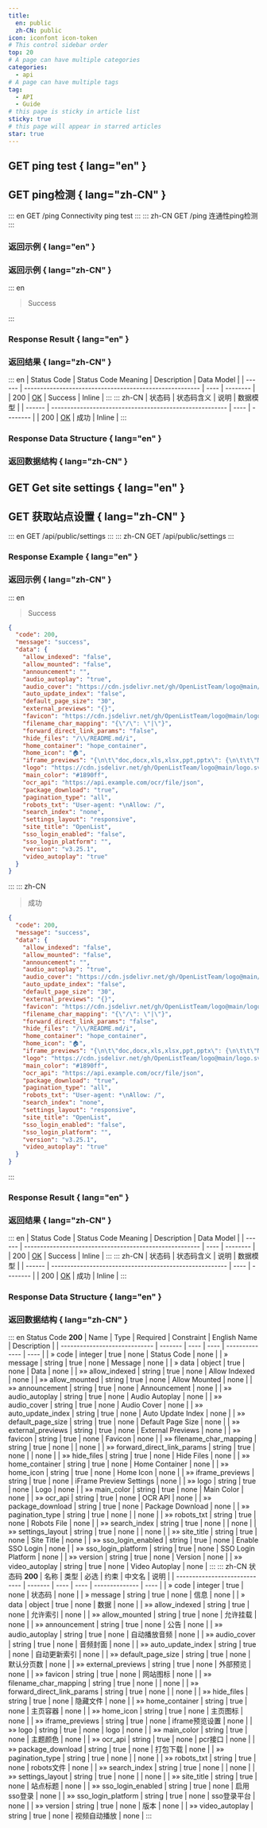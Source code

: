 ```yaml
---
title:
  en: public
  zh-CN: public
icon: iconfont icon-token
# This control sidebar order
top: 20
# A page can have multiple categories
categories:
  - api
# A page can have multiple tags
tag:
  - API
  - Guide
# this page is sticky in article list
sticky: true
# this page will appear in starred articles
star: true
---
```


## GET ping test { lang="en" }

## GET ping检测 { lang="zh-CN" }

::: en
GET /ping
Connectivity ping test
:::
::: zh-CN
GET /ping
连通性ping检测
:::

### 返回示例 { lang="en" }

### 返回示例 { lang="zh-CN" }

::: en

> Success

:::

### Response Result { lang="en" }

### 返回结果 { lang="zh-CN" }

::: en
| Status Code | Status Code Meaning | Description | Data Model |
| ------ | ------------------------------------------------------- | ---- | -------- |
| 200 | [OK](https://tools.ietf.org/html/rfc7231#section-6.3.1) | Success | Inline |
:::
::: zh-CN
| 状态码 | 状态码含义 | 说明 | 数据模型 |
| ------ | ------------------------------------------------------- | ---- | -------- |
| 200 | [OK](https://tools.ietf.org/html/rfc7231#section-6.3.1) | 成功 | Inline |
:::

### Response Data Structure { lang="en" }

### 返回数据结构 { lang="zh-CN" }

## GET Get site settings { lang="en" }

## GET 获取站点设置 { lang="zh-CN" }

::: en
GET /api/public/settings
:::
::: zh-CN
GET /api/public/settings
:::

### Response Example { lang="en" }

### 返回示例 { lang="zh-CN" }

::: en

> Success

```json
{
  "code": 200,
  "message": "success",
  "data": {
    "allow_indexed": "false",
    "allow_mounted": "false",
    "announcement": "",
    "audio_autoplay": "true",
    "audio_cover": "https://cdn.jsdelivr.net/gh/OpenListTeam/logo@main/logo.svg",
    "auto_update_index": "false",
    "default_page_size": "30",
    "external_previews": "{}",
    "favicon": "https://cdn.jsdelivr.net/gh/OpenListTeam/logo@main/logo.svg",
    "filename_char_mapping": "{\"/\": \"|\"}",
    "forward_direct_link_params": "false",
    "hide_files": "/\\/README.md/i",
    "home_container": "hope_container",
    "home_icon": "🏠",
    "iframe_previews": "{\n\t\"doc,docx,xls,xlsx,ppt,pptx\": {\n\t\t\"Microsoft\":\"https://view.officeapps.live.com/op/view.aspx?src=$e_url\",\n\t\t\"Google\":\"https://docs.google.com/gview?url=$e_url&embedded=true\"\n\t},\n\t\"pdf\": {\n\t\t\"PDF.js\":\"https://alist-org.github.io/pdf.js/web/viewer.html?file=$e_url\"\n\t},\n\t\"epub\": {\n\t\t\"EPUB.js\":\"https://alist-org.github.io/static/epub.js/viewer.html?url=$e_url\"\n\t}\n}",
    "logo": "https://cdn.jsdelivr.net/gh/OpenListTeam/logo@main/logo.svg",
    "main_color": "#1890ff",
    "ocr_api": "https://api.example.com/ocr/file/json",
    "package_download": "true",
    "pagination_type": "all",
    "robots_txt": "User-agent: *\nAllow: /",
    "search_index": "none",
    "settings_layout": "responsive",
    "site_title": "OpenList",
    "sso_login_enabled": "false",
    "sso_login_platform": "",
    "version": "v3.25.1",
    "video_autoplay": "true"
  }
}
```

:::
::: zh-CN

> 成功

```json
{
  "code": 200,
  "message": "success",
  "data": {
    "allow_indexed": "false",
    "allow_mounted": "false",
    "announcement": "",
    "audio_autoplay": "true",
    "audio_cover": "https://cdn.jsdelivr.net/gh/OpenListTeam/logo@main/logo.svg",
    "auto_update_index": "false",
    "default_page_size": "30",
    "external_previews": "{}",
    "favicon": "https://cdn.jsdelivr.net/gh/OpenListTeam/logo@main/logo.svg",
    "filename_char_mapping": "{\"/\": \"|\"}",
    "forward_direct_link_params": "false",
    "hide_files": "/\\/README.md/i",
    "home_container": "hope_container",
    "home_icon": "🏠",
    "iframe_previews": "{\n\t\"doc,docx,xls,xlsx,ppt,pptx\": {\n\t\t\"Microsoft\":\"https://view.officeapps.live.com/op/view.aspx?src=$e_url\",\n\t\t\"Google\":\"https://docs.google.com/gview?url=$e_url&embedded=true\"\n\t},\n\t\"pdf\": {\n\t\t\"PDF.js\":\"https://OpenListTeam.github.io/pdf.js/web/viewer.html?file=$e_url\"\n\t},\n\t\"epub\": {\n\t\t\"EPUB.js\":\"https://OpenListTeam.github.io/static/epub.js/viewer.html?url=$e_url\"\n\t}\n}",
    "logo": "https://cdn.jsdelivr.net/gh/OpenListTeam/logo@main/logo.svg",
    "main_color": "#1890ff",
    "ocr_api": "https://api.example.com/ocr/file/json",
    "package_download": "true",
    "pagination_type": "all",
    "robots_txt": "User-agent: *\nAllow: /",
    "search_index": "none",
    "settings_layout": "responsive",
    "site_title": "OpenList",
    "sso_login_enabled": "false",
    "sso_login_platform": "",
    "version": "v3.25.1",
    "video_autoplay": "true"
  }
}
```

:::

### Response Result { lang="en" }

### 返回结果 { lang="zh-CN" }

::: en
| Status Code | Status Code Meaning | Description | Data Model |
| ------ | ------------------------------------------------------- | ---- | -------- |
| 200 | [OK](https://tools.ietf.org/html/rfc7231#section-6.3.1) | Success | Inline |
:::
::: zh-CN
| 状态码 | 状态码含义 | 说明 | 数据模型 |
| ------ | ------------------------------------------------------- | ---- | -------- |
| 200 | [OK](https://tools.ietf.org/html/rfc7231#section-6.3.1) | 成功 | Inline |
:::

### Response Data Structure { lang="en" }

### 返回数据结构 { lang="zh-CN" }

::: en
Status Code **200**
| Name | Type | Required | Constraint | English Name | Description |
| ----------------------------- | ------- | ---- | ---- | -------------- | ---- |
| » code | integer | true | none | Status Code | none |
| » message | string | true | none | Message | none |
| » data | object | true | none | Data | none |
| »» allow_indexed | string | true | none | Allow Indexed | none |
| »» allow_mounted | string | true | none | Allow Mounted | none |
| »» announcement | string | true | none | Announcement | none |
| »» audio_autoplay | string | true | none | Audio Autoplay | none |
| »» audio_cover | string | true | none | Audio Cover | none |
| »» auto_update_index | string | true | none | Auto Update Index | none |
| »» default_page_size | string | true | none | Default Page Size | none |
| »» external_previews | string | true | none | External Previews | none |
| »» favicon | string | true | none | Favicon | none |
| »» filename_char_mapping | string | true | none | | none |
| »» forward_direct_link_params | string | true | none | | none |
| »» hide_files | string | true | none | Hide Files | none |
| »» home_container | string | true | none | Home Container | none |
| »» home_icon | string | true | none | Home Icon | none |
| »» iframe_previews | string | true | none | iFrame Preview Settings | none |
| »» logo | string | true | none | Logo | none |
| »» main_color | string | true | none | Main Color | none |
| »» ocr_api | string | true | none | OCR API | none |
| »» package_download | string | true | none | Package Download | none |
| »» pagination_type | string | true | none | | none |
| »» robots_txt | string | true | none | Robots File | none |
| »» search_index | string | true | none | | none |
| »» settings_layout | string | true | none | | none |
| »» site_title | string | true | none | Site Title | none |
| »» sso_login_enabled | string | true | none | Enable SSO Login | none |
| »» sso_login_platform | string | true | none | SSO Login Platform | none |
| »» version | string | true | none | Version | none |
| »» video_autoplay | string | true | none | Video Autoplay | none |
:::
::: zh-CN
状态码 **200**
| 名称 | 类型 | 必选 | 约束 | 中文名 | 说明 |
| ----------------------------- | ------- | ---- | ---- | -------------- | ---- |
| » code | integer | true | none | 状态码 | none |
| » message | string | true | none | 信息 | none |
| » data | object | true | none | 数据 | none |
| »» allow_indexed | string | true | none | 允许索引 | none |
| »» allow_mounted | string | true | none | 允许挂载 | none |
| »» announcement | string | true | none | 公告 | none |
| »» audio_autoplay | string | true | none | 自动播放音频 | none |
| »» audio_cover | string | true | none | 音频封面 | none |
| »» auto_update_index | string | true | none | 自动更新索引 | none |
| »» default_page_size | string | true | none | 默认分页数 | none |
| »» external_previews | string | true | none | 外部预览 | none |
| »» favicon | string | true | none | 网站图标 | none |
| »» filename_char_mapping | string | true | none | | none |
| »» forward_direct_link_params | string | true | none | | none |
| »» hide_files | string | true | none | 隐藏文件 | none |
| »» home_container | string | true | none | 主页容器 | none |
| »» home_icon | string | true | none | 主页图标 | none |
| »» iframe_previews | string | true | none | iframe预览设置 | none |
| »» logo | string | true | none | logo | none |
| »» main_color | string | true | none | 主题颜色 | none |
| »» ocr_api | string | true | none | pcr接口 | none |
| »» package_download | string | true | none | 打包下载 | none |
| »» pagination_type | string | true | none | | none |
| »» robots_txt | string | true | none | robots文件 | none |
| »» search_index | string | true | none | | none |
| »» settings_layout | string | true | none | | none |
| »» site_title | string | true | none | 站点标题 | none |
| »» sso_login_enabled | string | true | none | 启用sso登录 | none |
| »» sso_login_platform | string | true | none | sso登录平台 | none |
| »» version | string | true | none | 版本 | none |
| »» video_autoplay | string | true | none | 视频自动播放 | none |
:::
